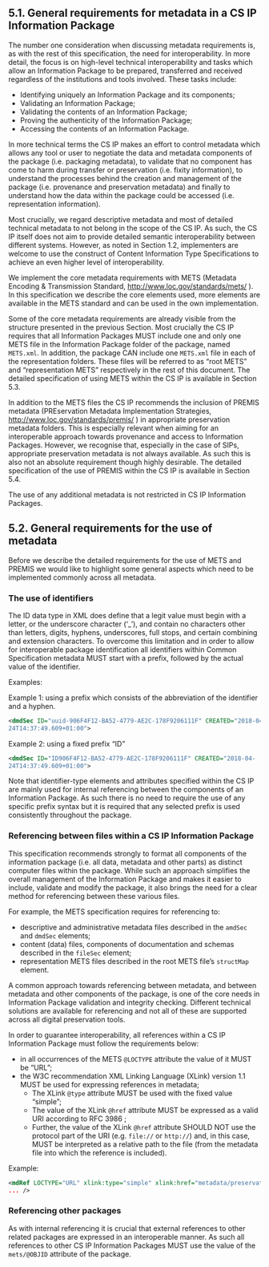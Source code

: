 ## 5.1. General requirements for metadata in a CS IP Information Package
The number one consideration when discussing metadata requirements is, as with the rest of this specification, the need for interoperability. In more detail, the focus is on high-level technical interoperability and tasks which allow an Information Package to be prepared, transferred and received regardless of the institutions and tools involved. These tasks include:

- Identifying uniquely an Information Package and its components;
- Validating an Information Package;
- Validating the contents of an Information Package;
- Proving the authenticity of the Information Package;
- Accessing the contents of an Information Package.

In more technical terms the CS IP makes an effort to control metadata which allows any tool or user to negotiate the data and metadata components of the package (i.e. packaging metadata), to validate that no component has come to harm during transfer or preservation (i.e. fixity information), to understand the processes behind the creation and management of the package (i.e. provenance and preservation metadata) and finally to understand how the data within the package could be accessed (i.e. representation information).

Most crucially, we regard descriptive metadata and most of detailed technical metadata to not belong in the scope of the CS IP. As such, the CS IP itself does not aim to provide detailed semantic interoperability between different systems. However, as noted in Section 1.2, implementers are welcome to use the
construct of Content Information Type Specifications to achieve an even higher level of interoperability.

We implement the core metadata requirements with METS (Metadata Encoding & Transmission Standard, http://www.loc.gov/standards/mets/ ). In this specification we describe the core elements used, more elements are available in the METS standard and can be used in the own implementation. 

Some of the core metadata requirements are already visible from the structure presented in the previous Section. Most crucially the CS IP requires that all Information Packages MUST include one and only one METS file in the Information Package folder of the package, named `METS.xml`. In addition, the package CAN include one `METS.xml` file in each of the representation folders. These files will be referred to as “root METS” and “representation METS” respectively in the rest of this document. The detailed specification of using METS within the CS IP is available in Section 5.3.

In addition to the METS files the CS IP recommends the inclusion of PREMIS metadata (PREservation Metadata Implementation Strategies, http://www.loc.gov/standards/premis/ ) in appropriate preservation metadata folders. This is especially relevant when aiming for an interoperable approach towards provenance and access to Information Packages. However, we recognise that, especially in the
case of SIPs, appropriate preservation metadata is not always available. As such this is also not an absolute requirement though highly desirable. The detailed specification of the use of PREMIS within the CS IP is available in Section 5.4.

The use of any additional metadata is not restricted in CS IP Information Packages.

## 5.2.	General requirements for the use of metadata
Before we describe the detailed requirements for the use of METS and PREMIS we would like to highlight some general aspects which need to be implemented commonly across all metadata.

### The use of identifiers
The ID data type in XML does define that a legit value must begin with a letter, or the underscore character (‘_’), and contain no characters other than letters, digits, hyphens, underscores, full stops, and certain combining and extension characters. To overcome this limitation and in order to allow for interoperable package identification all identifiers within Common Specification metadata MUST start with a prefix, followed by the actual value of the identifier.

Examples:

Example 1: using a prefix which consists of the abbreviation of the identifier and a hyphen.

```xml
<dmdSec ID="uuid-906F4F12-BA52-4779-AE2C-178F9206111F" CREATED="2018-04-
24T14:37:49.609+01:00">
```

Example 2: using a fixed prefix “ID”
```xml
<dmdSec ID="ID906F4F12-BA52-4779-AE2C-178F9206111F" CREATED="2018-04-
24T14:37:49.609+01:00">
```

Note that identifier-type elements and attributes specified within the CS IP are mainly used for internal referencing between the components of an Information Package. As such there is no need to require the use of any specific prefix syntax but it is required that any selected prefix is used
consistently throughout the package.

### Referencing between files within a CS IP Information Package
This specification recommends strongly to format all components of the information package (i.e. all data, metadata and other parts) as distinct computer files within the package. While such an approach simplifies the overall management of the Information Package and makes it easier to
include, validate and modify the package, it also brings the need for a clear method for referencing between these various files.

For example, the METS specification requires for referencing to:

- descriptive and administrative metadata files described in the `amdSec` and `dmdSec` elements;
- content (data) files, components of documentation and schemas described in the `fileSec` element;
- representation METS files described in the root METS file’s `structMap` element.

A common approach towards referencing between metadata, and between metadata and other components of the package, is one of the core needs in Information Package validation and integrity checking. Different technical solutions are available for referencing and not all of these are supported across all digital preservation tools.

In order to guarantee interoperability, all references within a CS IP Information Package must follow the requirements below:
- in all occurrences of the METS `@LOCTYPE` attribute the value of it MUST be “URL”;
- the W3C recommendation XML Linking Language (XLink) version 1.1  MUST be used for expressing references in metadata;
  - The XLink `@type` attribute MUST be used with the fixed value “simple”;
  - The value of the XLink `@href` attribute MUST be expressed as a valid URI according to RFC 3986 ;
  - Further, the value of the XLink `@href` attribute SHOULD NOT use the protocol part of the URI (e.g. `file://` or `http://`) and, in this case, MUST be interpreted as a relative path to the file (from the metadata file into which the reference is included).

Example:
```xml
<mdRef LOCTYPE="URL" xlink:type="simple" xlink:href="metadata/preservation/premis2.xml"
... />
```

### Referencing other packages
As with internal referencing it is crucial that external references to other related packages are expressed in an interoperable manner. As such all references to other CS IP Information Packages MUST use the value of the `mets/@OBJID` attribute of the package.
